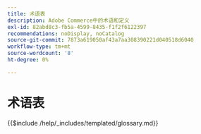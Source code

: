 ```yaml
---
title: 术语表
description: Adobe Commerce中的术语和定义
exl-id: 82abd8c3-fb5a-4599-8435-f1f2f6122397
recommendations: noDisplay, noCatalog
source-git-commit: 7873a619050af43a7aa308390221d040518d6040
workflow-type: tm+mt
source-wordcount: '8'
ht-degree: 0%

---
```



# 术语表

{{$include /help/_includes/templated/glossary.md}}
